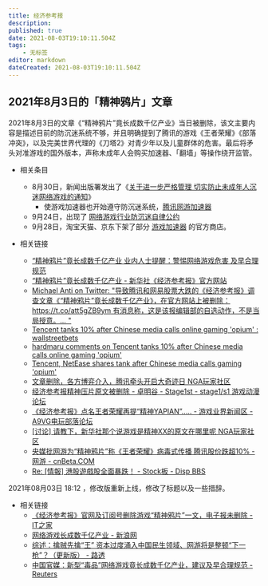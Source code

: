 ```yaml
---
title: 经济参考报
description: 
published: true
date: 2021-08-03T19:10:11.504Z
tags:
    - 无标签
editor: markdown
dateCreated: 2021-08-03T19:10:11.504Z
---
```


## 2021年8月3日的「精神鸦片」文章

2021年8月3日的文章《“精神鸦片”竟长成数千亿产业》当日被删除，该文主要内容是描述目前的防沉迷系统不够，并且明确提到了腾讯的游戏《王者荣耀》《部落冲突》，以及完美世界代理的《刀塔2》对青少年以及儿童群体的危害。最后将矛头对准游戏的国外版本，声称未成年人会购买加速器、「翻墙」等操作绕开监管。

+ 相关条目
    + 8月30日，新闻出版署发出了《[关于进一步严格管理 切实防止未成年人沉迷网络游戏的通知](/rule/国家新闻出版署/切实防止未成年人沉迷网络游戏的通知.md)》
        + 使游戏加速器也开始遵守防沉迷系统，[腾讯网游加速器](/company/腾讯/腾讯网游加速器.md) 
    + 9月24日，出现了 [网络游戏行业防沉迷自律公约](/rule/网络游戏行业防沉迷自律公约.md)
    + 9月28日，淘宝天猫、京东下架了部分 [游戏加速器](/serviceprovider/游戏加速器.md) 的官方商店。


+ 相关链接
    + [“精神鸦片”竟长成数千亿产业 业内人士提醒：警惕网络游戏危害 及早合理规范](https://web.archive.org/web/20210915065018/http://m.gxfin.com/article/finance/cj/default/2021-08-03/5621956.html)
    + [“精神鸦片”竟长成数千亿产业 - 新华社《经济参考报》官方网站](https://archive.is/koXwS "http://www.jjckb.cn/2021-08/03/c_1310104012.htm")
    + [Michael Anti on Twitter: "导致腾讯和网易股票大跌的《经济参考报》调查文章《“精神鸦片”竟长成数千亿产业》，在官方网站上被删除： https://t.co/att5gZB9ym 有消息称，这是该报编辑部的自选动作，不是当局授意。… "](https://web.archive.org/web/20210803110736/https://twitter.com/mranti/status/1422425429906841603)
    + [Tencent tanks 10% after Chinese media calls online gaming 'opium' : wallstreetbets](https://web.archive.org/web/20210803105910/https://old.reddit.com/r/wallstreetbets/comments/owvouu/tencent_tanks_10_after_chinese_media_calls_online/)
    + [hardmaru comments on Tencent tanks 10% after Chinese media calls online gaming 'opium'](https://web.archive.org/web/20210803105907/https://old.reddit.com/r/wallstreetbets/comments/owvouu/tencent_tanks_10_after_chinese_media_calls_online/h7it4nj/)
    + [Tencent, NetEase shares tank after Chinese media calls gaming 'opium'](https://web.archive.org/web/20210803094641/https://www.cnbc.com/2021/08/03/tencent-netease-shares-tank-after-chinese-media-calls-gaming-opium.html)
    + [文章删除，各方博弈介入，腾讯牵头开启大奇迹日 NGA玩家社区](https://archive.is/mdIYv "https://ngabbs.com/read.php?tid=27895818")
    + [经济参考报精神压片原文被删除 - 卓明谷 - Stage1st - stage1/s1 游戏动漫论坛](https://web.archive.org/web/20210803105452/https://bbs.saraba1st.com/2b/thread-2018884-1-1.html)
    + [《经济参考报》点名王者荣耀再提“精神YAPIAN”..... - 游戏业界新闻区 - A9VG电玩部落论坛](https://web.archive.org/web/20210803105449/https://bbs.a9vg.com/thread-8754807-1-1.html)
    + [[讨论] 请教下，新华社那个说游戏是精神XX的原文在哪里呢 NGA玩家社区](https://archive.is/BTpB0 "https://bbs.nga.cn/read.php?tid=27896163")
    + [央媒批网游为“精神鸦片”称《王者荣耀》病毒式传播 腾讯股价跌超10% - 网游 - cnBeta.COM](https://web.archive.org/web/20210803112502/https://hot.cnbeta.com/articles/game/1161299.htm)
    + [Re: [情報] 港股遊戲股全面暴跌！ - Stock板 - Disp BBS](https://archive.is/WNPed "https://disp.cc/b/205-dUPc")

2021年08月03日 18:12 ，修改版重新上线，修改了标题以及一些措辞。

+ 相关链接
    + [《经济参考报》官网及订阅号删除游戏“精神鸦片”一文，电子报未删除 - IT之家](https://web.archive.org/web/20210803131110/https://www.ithome.com/0/566/883.htm)
    + [网络游戏长成数千亿产业 - 新浪网](https://web.archive.org/web/20210803131312/https://finance.sina.com.cn/tech/2021-08-03/doc-ikqciyzk9318683.shtml)
    + [综述：擒贼先擒“王” 资本过度涌入中国民生领域、网游将是整顿“下一枪”？（更新版） - 路透](https://web.archive.org/web/20210803133537if_/https://cn.reuters.com/article/wrapup-gaming-regulation-china-0803-tues-idCNKBS2F40OV)
    + [中国官媒：新型“毒品”网络游戏竟长成数千亿产业，建议及早合理规范 - Reuters](https://web.archive.org/web/20210803133534if_/https://www.reuters.com/article/中国官媒：新型“毒品”网络游戏竟长成数千亿产业，建议及早合理规范-idCNL4S2PA0C9)
